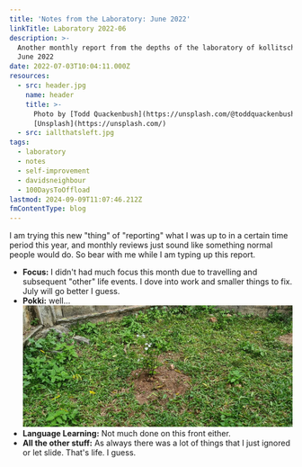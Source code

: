 ```yaml
---
title: 'Notes from the Laboratory: June 2022'
linkTitle: Laboratory 2022-06
description: >-
  Another monthly report from the depths of the laboratory of kollitsch.den -
  June 2022
date: 2022-07-03T10:04:11.000Z
resources:
  - src: header.jpg
    name: header
    title: >-
      Photo by [Todd Quackenbush](https://unsplash.com/@toddquackenbush) via
      [Unsplash](https://unsplash.com/)
  - src: iallthatsleft.jpg
tags:
  - laboratory
  - notes
  - self-improvement
  - davidsneighbour
  - 100DaysToOffload
lastmod: 2024-09-09T11:07:46.212Z
fmContentType: blog
---
```


I am trying this new "thing" of "reporting" what I was up to in a certain time period this year, and monthly reviews just sound like something normal people would do. So bear with me while I am typing up this report.

- **Focus:** I didn't had much focus this month due to travelling and subsequent "other" life events. I dove into work and smaller things to fix. July will go better I guess.
- **Pokki:** well…
  ![All that's left](iallthatsleft.jpg)
- **Language Learning:** Not much done on this front either.
- **All the other stuff:** As always there was a lot of things that I just ignored or let slide. That's life. I guess.
